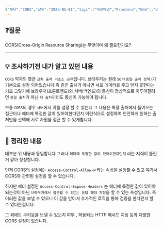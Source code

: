 ```yaml
---
{"제목":"CORS","날짜":"2025-05-01","tags":["매일메일","Frontend","Web"],"dg-publish":true,"permalink":"/매일메일/25년4월/CORS/","dgPassFrontmatter":true,"updated":"2025-05-01T21:56:56.863+09:00"}
---
```


## ❓질문

CORS(Cross-Origin Resource Sharing)는 무엇이며 왜 필요한가요?

---
## 💡 조사하기전 내가 알고 있던 내용

`CORS` 약자의 뜻은 `교차 출처 리소스 공유`입니다. 
브라우저는 원래 `SOP(동일 출처 정책)`가 기본으로 설정 되어있습니다 즉 같은 출처가 아니면 서로 데이터를 주고 받지 못한다는거죠 그렇기에 브라우저(프론트엔드)와 서버(백엔드)의 통신이 정상적으로 이루어질려면 `동일 출처`가 아닌 `타 출처`끼리도 통신이 가능해야 됩니다.

보통 `CORS`의 경우 `서버`에서 이를 설정 할 수 있는데 그 내용은 특정 출처에서 들어오는 접근이나 헤더에 특정한 값이 있어야한다던지 이런식으로 설정하여 안전하게 원하는 출처만을 선택해 서로 자원을 접근 할 수 있게합니다.

---
## 🏫 정리한 내용

대부분 위 내용과 동일합니다 그러나  `헤더에 특정한 값이 있어야한다던지` 라는 지식이 틀린거 같아 정정합니다.

먼저 CORS의 설정에는 `Access-Control-Allow-@` 라는 속성을 설정할 수 있고 여기서 CORS와 관련된 설정을 할 수 있습니다.

하지만 헤더 설정인 `Access-Control-Expose-Headers` 는 헤더에 특정한 값이 있어야 되는것이 아닌 `브라우저에서 접근할 수 있는 응답 헤더 지정`을 할 수 있는 속성입니다.
즉 이러한 값을 보낼 수 있으니 이 값을 받아서 추가적인 로직을 통해 검증을 한다던지 할 수 있다는겁니다.

그 외에도 쿠키등을 보낼 수 있는지 여부 , 허용되는 HTTP 메서드 지정 등의 다양한 CORS 설정이 있습니다.